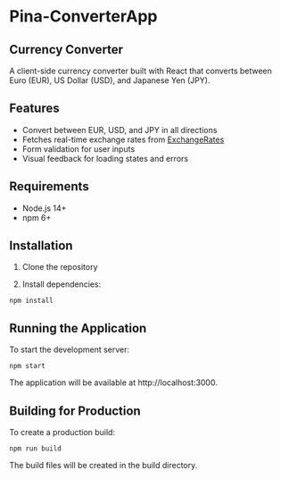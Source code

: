 # Pina-ConverterApp

## Currency Converter

A client-side currency converter built with React that converts between Euro (EUR), US Dollar (USD), and Japanese Yen (JPY).

## Features

- Convert between EUR, USD, and JPY in all directions
- Fetches real-time exchange rates from [ExchangeRates](https://exchangeratesapi.io/)
- Form validation for user inputs
- Visual feedback for loading states and errors

## Requirements

- Node.js 14+ 
- npm 6+

## Installation

1. Clone the repository

2. Install dependencies:

 `npm install`

## Running the Application

To start the development server:

`npm start`

The application will be available at http://localhost:3000.

## Building for Production

To create a production build:

`npm run build`

The build files will be created in the build directory.